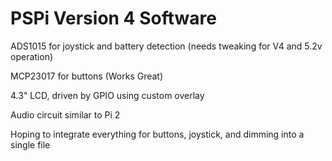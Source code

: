 # PSPi Version 4 Software

ADS1015 for joystick and battery detection (needs tweaking for V4 and 5.2v operation)

MCP23017 for buttons (Works Great)

4.3" LCD, driven by GPIO using custom overlay

Audio circuit similar to Pi 2

Hoping to integrate everything for buttons, joystick, and dimming into a single file